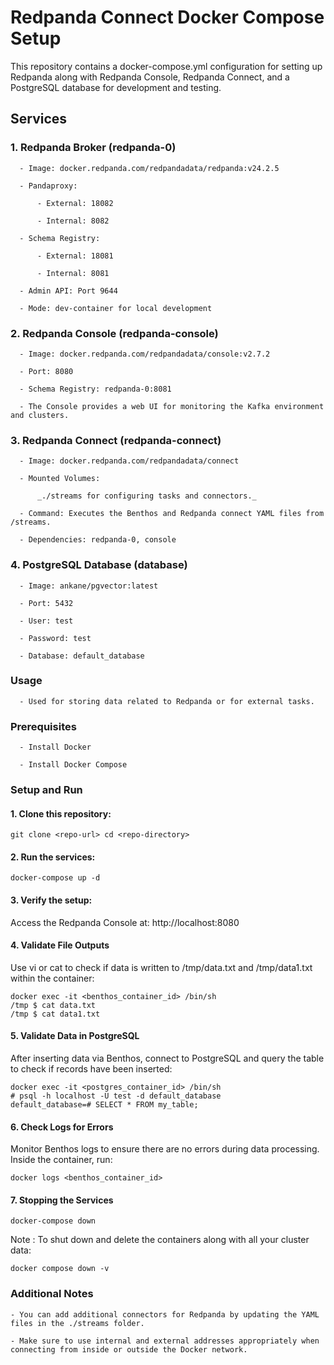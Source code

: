 # **Redpanda Connect Docker Compose Setup**

This repository contains a docker-compose.yml configuration for setting up Redpanda along with Redpanda Console, Redpanda Connect, and a PostgreSQL database for development and testing.

## **Services**

### **1. Redpanda Broker (redpanda-0)**

      - Image: docker.redpanda.com/redpandadata/redpanda:v24.2.5

      - Pandaproxy:

          - External: 18082

          - Internal: 8082

      - Schema Registry:

          - External: 18081

          - Internal: 8081

      - Admin API: Port 9644

      - Mode: dev-container for local development

### **2. Redpanda Console (redpanda-console)**

      - Image: docker.redpanda.com/redpandadata/console:v2.7.2

      - Port: 8080

      - Schema Registry: redpanda-0:8081

      - The Console provides a web UI for monitoring the Kafka environment and clusters.

### **3. Redpanda Connect (redpanda-connect)**

      - Image: docker.redpanda.com/redpandadata/connect

      - Mounted Volumes:

          _./streams for configuring tasks and connectors._

      - Command: Executes the Benthos and Redpanda connect YAML files from /streams.

      - Dependencies: redpanda-0, console

### **4. PostgreSQL Database (database)**

      - Image: ankane/pgvector:latest

      - Port: 5432

      - User: test

      - Password: test

      - Database: default_database

### **Usage**

      - Used for storing data related to Redpanda or for external tasks.

### **Prerequisites**

      - Install Docker

      - Install Docker Compose

### **Setup and Run**

#### **1. Clone this repository:**

```
git clone <repo-url> cd <repo-directory>
```

#### **2. Run the services:**

```
docker-compose up -d
```

#### **3. Verify the setup:**


Access the Redpanda Console at: http://localhost:8080

#### **4. Validate File Outputs**
Use vi or cat to check if data is written to /tmp/data.txt and /tmp/data1.txt within the container:

```
docker exec -it <benthos_container_id> /bin/sh
/tmp $ cat data.txt
/tmp $ cat data1.txt
```

#### **5. Validate Data in PostgreSQL**
After inserting data via Benthos, connect to PostgreSQL and query the table to check if records have been inserted:

```
docker exec -it <postgres_container_id> /bin/sh
# psql -h localhost -U test -d default_database
default_database=# SELECT * FROM my_table;
```

#### **6. Check Logs for Errors**
Monitor Benthos logs to ensure there are no errors during data processing. Inside the container, run:

```
docker logs <benthos_container_id>
```

#### **7. Stopping the Services**

```
docker-compose down
```

Note : To shut down and delete the containers along with all your cluster data:

```
docker compose down -v
```

### **Additional Notes**

    - You can add additional connectors for Redpanda by updating the YAML files in the ./streams folder.

    - Make sure to use internal and external addresses appropriately when connecting from inside or outside the Docker network.


